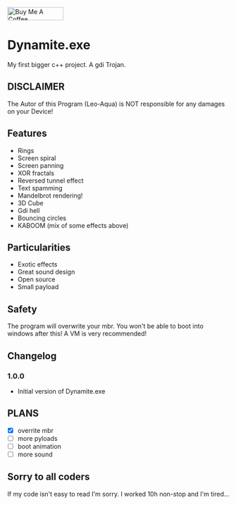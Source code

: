 <a href="https://www.buymeacoffee.com/leoaqua" target="_blank"><img src="https://cdn.buymeacoffee.com/buttons/v2/default-yellow.png" alt="Buy Me A Coffee" style="height: 30px !important;width: 127px !important;" ></a>

# Dynamite.exe
My first bigger c++ project. A gdi Trojan.

## DISCLAIMER
The Autor of this Program (Leo-Aqua) is NOT responsible for any damages on your Device!

## Features
- Rings
- Screen spiral
- Screen panning
- XOR fractals
- Reversed tunnel effect
- Text spamming
- Mandelbrot rendering!
- 3D Cube
- Gdi hell
- Bouncing circles
- KABOOM (mix of some effects above)


## Particularities
- Exotic effects
- Great sound design
- Open source
- Small payload

## Safety
The program will overwrite your mbr. You won't be able to boot into windows after this!
A VM is very recommended!

## Changelog


### 1.0.0
  - Initial version of Dynamite.exe

## PLANS
- [x] overrite mbr
- [ ] more pyloads
- [ ] boot animation
- [ ] more sound

## Sorry to all coders
If my code isn't easy to read I'm sorry. I worked 10h non-stop and I'm tired...
